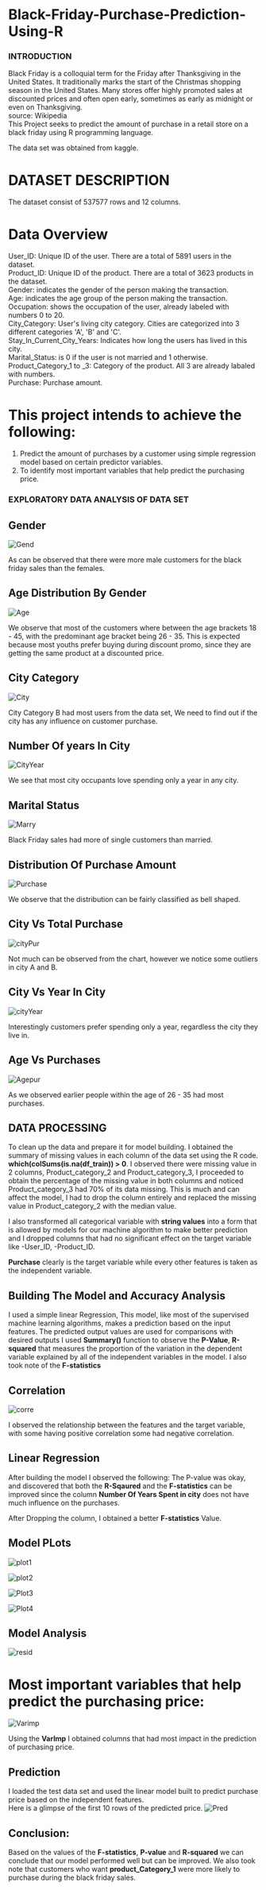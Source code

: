 # Black-Friday-Purchase-Prediction-Using-R
### INTRODUCTION
Black Friday is a colloquial term for the Friday after Thanksgiving in the United States. It traditionally marks the start of the Christmas shopping season in the United States. Many stores offer highly promoted sales at discounted prices and often open early, sometimes as early as midnight or even on Thanksgiving.\
source: Wikipedia\
This Project seeks to predict the amount of purchase in a retail store on a black friday using R programming language.

The data set was obtained from kaggle.
# DATASET DESCRIPTION
The dataset consist of 537577 rows and 12 columns.
# Data Overview
User_ID: Unique ID of the user. There are a total of 5891 users in the dataset.\
Product_ID: Unique ID of the product. There are a total of 3623 products in the dataset.\
Gender: indicates the gender of the person making the transaction.\
Age: indicates the age group of the person making the transaction.\
Occupation: shows the occupation of the user, already labeled with numbers 0 to 20.\
City_Category: User's living city category. Cities are categorized into 3 different categories 'A', 'B' and 'C'.\
Stay_In_Current_City_Years: Indicates how long the users has lived in this city.\
Marital_Status: is 0 if the user is not married and 1 otherwise.\
Product_Category_1 to _3: Category of the product. All 3 are already labaled with numbers.\
Purchase: Purchase amount.

# This project intends to achieve the following:
1. Predict the amount of purchases by a customer using simple regression model based on certain predictor variables.
2. To identify most important variables that help predict the purchasing price.


### EXPLORATORY DATA ANALYSIS OF DATA SET
## Gender 
![Gend](black_gender.png)

As can be observed that there were more male customers for the black friday sales than the females.

## Age Distribution By Gender
![Age](black_Age.png)

We observe that most of the customers where between the age brackets 18 - 45, with the predominant age bracket being 26 - 35. This is expected because most youths prefer buying during discount promo, since they are getting the same product at a discounted price.


## City Category
![City](black_city.png)

City Category B had most users from the data set, We need to find out if the city has any influence on customer purchase.

## Number Of years In City
![CityYear](black_num_city.png)

We see that most city occupants love spending only a year in any city.

## Marital Status
![Marry](new_marital.png)

Black Friday sales had more of single customers than married.

## Distribution Of Purchase Amount
![Purchase](black_amount_purchase.png)

We observe that the distribution can be fairly classified as bell shaped.

## City Vs Total Purchase
![cityPur](cityVSpurchase.png)

Not much can be observed from the chart, however we notice some outliers in city A and B.

## City Vs Year In City
![cityYear](newcity_vs_years.png)

Interestingly customers prefer spending only a year, regardless the city they live in.

## Age Vs Purchases
![Agepur](AgevsPurchase.png)

As we observed earlier people within the age of 26 - 35 had most purchases.

## DATA PROCESSING
To clean up the data and prepare it for model building.
I obtained the summary of missing values in each column of the data set using the R code. **which(colSums(is.na(df_train)) > 0**. I observed there were missing value in 2 columns, Product_category_2 and Product_category_3, I proceeded to obtain the percentage of the missing value in both columns and noticed Product_category_3 had 70% of its data missing. This is much and can affect the model, I had to drop the column entirely and replaced the missing value in Product_category_2 with the median value.


I also transformed all categorical variable with **string values** into a form that is allowed by models for our machine algorithm to make better prediction and I dropped columns that had no significant effect on the target variable like -User_ID, -Product_ID.

**Purchase** clearly is the target variable while every other features is taken as the independent variable.

## Building The Model and Accuracy Analysis
I used a simple linear Regression, This model, like most of the supervised machine learning algorithms, makes a prediction based on the input features. The predicted output values are used for comparisons with desired outputs I used **Summary()** function to observe the **P-Value**, **R-squared** that measures the proportion of the variation in the dependent variable explained by all of the independent variables in the model. I also took note of the **F-statistics**  

## Correlation
![corre](black_corr.png)

I observed the relationship between the features and the target variable, with some having positive correlation some had negative correlation.

## Linear Regression

After building the model I observed the following:
The P-value was okay, and discovered that both the **R-Sqaured** and the **F-statistics** can be improved since the column **Number Of Years Spent in city** does not have much influence on the purchases.

After Dropping the column, I obtained a better **F-statistics** Value.

## Model PLots
![plot1](modelplot1.png)

![plot2](modelPlot2.png)

![Plot3](modelplot3.png)

![Plot4](modelplot4.png)

## Model Analysis
![resid](black_residual.png)


# Most important variables that help predict the purchasing price:
![Varimp](Var_importance.png)

Using the **VarImp** I obtained columns that had most impact in the prediction of purchasing price.

## Prediction
I loaded the test data set and used the linear model built to predict purchase price based on the independent features.\
Here is a glimpse of the first 10 rows of the predicted price.
![Pred](New_predicted.png)

## Conclusion:
Based on the values of the **F-statistics**, **P-value** and **R-squared** we can conclude that our model performed well but can be improved.
We also took note that customers who want **product_Category_1** were more likely to purchase during the black friday sales.
